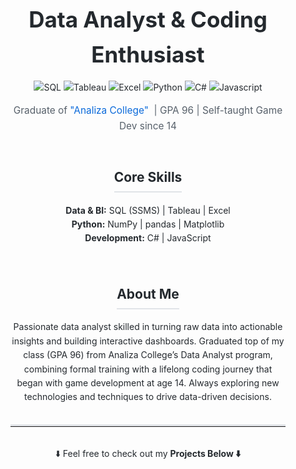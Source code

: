 <!-- Paste this into your profile README (Avivor22/Avivor22) -->
<div style="font-family: -apple-system, BlinkMacSystemFont, 'Segoe UI', Roboto, 'Helvetica Neue', Arial, sans-serif; color: #24292e; line-height: 1.6; margin: 2rem; text-align: center;">

  <!-- Main Title -->
  <h1 style="font-size: 2.5em; margin-bottom: 0.5rem;">
    Data Analyst &amp; Coding Enthusiast
  </h1>
  
![SQL](https://img.shields.io/badge/SQL-blue) 
![Tableau](https://img.shields.io/badge/Tableau-orange)
![Excel](https://img.shields.io/badge/Excel-darkgreen)
![Python](https://img.shields.io/badge/Python-yellowgreen) 
![C#](https://img.shields.io/badge/C%23-red)
![Javascript](https://img.shields.io/badge/Javascript-gray)

  <!-- Subtitle -->
  <p style="font-size: 1.1em; color: #57606a; margin-top: 0; margin-bottom: 1.5em;">
    Graduate of 
    <a href="https://www.analiza.org.il/data-expert" style="color: #0969da; text-decoration: none;">
      "Analiza College"
    </a>&nbsp;| GPA 96 | Self-taught Game Dev since 14
  </p>

  <!-- Skills Section -->
  <h2 style="font-size: 1.5em; margin-bottom: 0.5em; border-bottom: 2px solid #e1e4e8; display: inline-block; padding-bottom: 0.25em;">
    Core Skills
  </h2>
  <p style="margin-top: 0.5em; margin-bottom: 2rem; font-size: 1em;">
    <strong>Data &amp; BI:</strong> SQL (SSMS)&nbsp;| Tableau&nbsp;| Excel<br>
    <strong>Python:</strong> NumPy&nbsp;| pandas&nbsp;| Matplotlib<br>
    <strong>Development:</strong> C#&nbsp;| JavaScript
  </p>

  <!-- About Me -->
  <h2 style="font-size: 1.5em; margin-bottom: 0.5em; border-bottom: 2px solid #e1e4e8; display: inline-block; padding-bottom: 0.25em;">
    About Me
  </h2>
  <p style="margin-top: 0.5em; margin-bottom: 2rem; font-size: 1em; max-width: 600px; margin-left: auto; margin-right: auto;">
    Passionate data analyst skilled in turning raw data into actionable insights and building  
    interactive dashboards. Graduated top of my class (GPA 96) from Analiza College’s Data Analyst  
    program, combining formal training with a lifelong coding journey that began with game  
    development at age 14. Always exploring new technologies and techniques to drive data-driven  
    decisions.
  </p>

  <!-- Bottom Thick Line -->
  <hr style="border:0; border-top:3px solid #e1e4e8; margin: 2rem 0;" />

  <!-- Call to Explore Projects -->
  <p style="font-size: 1em; margin-top: 0; color: #24292e;">
    ⬇️ Feel free to check out my <strong>Projects Below ⬇️</strong>
  </p>
  
</div>
